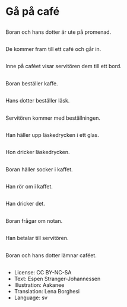 # Gå på café

##
Boran och hans dotter är ute på promenad.

##
De kommer fram till ett café och går in.

##
Inne på caféet visar servitören dem till ett bord.

##
Boran beställer kaffe.

##
Hans dotter beställer läsk.

##
Servitören kommer med beställningen.

##
Han häller upp läskedrycken i ett glas.

##
Hon dricker läskedrycken.

##
Boran häller socker i kaffet.

##
Han rör om i kaffet.

##
Han dricker det.

##
Boran frågar om notan.

##
Han betalar till servitören.

##
Boran och hans dotter lämnar caféet.

##
* License: CC BY-NC-SA
* Text: Espen Stranger-Johannessen
* Illustration: Aakanee
* Translation: Lena Borghesi
* Language: sv
